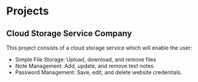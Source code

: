 # Projects
## Cloud Storage Service Company
This project consists of a cloud storage service which will enable the user:
- Simple File Storage: Upload, download, and remove files
- Note Management: Add, update, and remove text notes
- Password Management: Save, edit, and delete website credentials.
